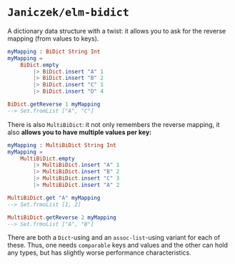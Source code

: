 # `Janiczek/elm-bidict`

A dictionary data structure with a twist: it allows you to ask for the reverse mapping (from values to keys).

```elm
myMapping : BiDict String Int
myMapping =
    BiDict.empty
        |> BiDict.insert "A" 1
        |> BiDict.insert "B" 2
        |> BiDict.insert "C" 1
        |> BiDict.insert "D" 4

BiDict.getReverse 1 myMapping
--> Set.fromList ["A", "C"]
```

There is also `MultiBiDict`: it not only remembers the reverse mapping, it also **allows you to have multiple values per key:**

```elm
myMapping : MultiBiDict String Int
myMapping =
    MultiBiDict.empty
        |> MultiBiDict.insert "A" 1
        |> MultiBiDict.insert "B" 2
        |> MultiBiDict.insert "C" 3
        |> MultiBiDict.insert "A" 2

MultiBiDict.get "A" myMapping
--> Set.frmoList [1, 2]

MultiBiDict.getReverse 2 myMapping
--> Set.frmoList ["A", "B"]
```

There are both a `Dict`-using and an `assoc-list`-using variant for each of these. Thus, one needs `comparable` keys and values and the other can hold any types, but has slightly worse performance characteristics.
